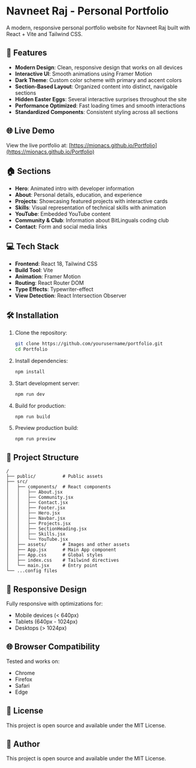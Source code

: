 # Navneet Raj - Personal Portfolio

A modern, responsive personal portfolio website for Navneet Raj built with React + Vite and Tailwind CSS.

## 🚀 Features

- **Modern Design**: Clean, responsive design that works on all devices
- **Interactive UI**: Smooth animations using Framer Motion
- **Dark Theme**: Custom color scheme with primary and accent colors
- **Section-Based Layout**: Organized content into distinct, navigable sections
- **Hidden Easter Eggs**: Several interactive surprises throughout the site
- **Performance Optimized**: Fast loading times and smooth interactions
- **Standardized Components**: Consistent styling across all sections


## 🌐 Live Demo

View the live portfolio at: [https://mionacs.github.io/Portfolio](https://mionacs.github.io/Portfolio)

## 🏠 Sections

- **Hero**: Animated intro with developer information
- **About**: Personal details, education, and experience
- **Projects**: Showcasing featured projects with interactive cards
- **Skills**: Visual representation of technical skills with animation
- **YouTube**: Embedded YouTube content
- **Community & Club**: Information about BitLinguals coding club
- **Contact**: Form and social media links

## 💻 Tech Stack

- **Frontend**: React 18, Tailwind CSS
- **Build Tool**: Vite
- **Animation**: Framer Motion
- **Routing**: React Router DOM
- **Type Effects**: Typewriter-effect
- **View Detection**: React Intersection Observer

## 🛠️ Installation

1. Clone the repository:
   ```bash
   git clone https://github.com/yourusername/portfolio.git
   cd Portfolio
   ```

2. Install dependencies:
   ```bash
   npm install
   ```

3. Start development server:
   ```bash
   npm run dev
   ```

4. Build for production:
   ```bash
   npm run build
   ```
5. Preview production build:
   ```
   npm run preview
   ```


## 📁 Project Structure

```
/
├── public/          # Public assets
├── src/
│   ├── components/  # React components
│   │   ├── About.jsx
│   │   ├── Community.jsx
│   │   ├── Contact.jsx
│   │   ├── Footer.jsx
│   │   ├── Hero.jsx
│   │   ├── Navbar.jsx
│   │   ├── Projects.jsx
│   │   ├── SectionHeading.jsx
│   │   ├── Skills.jsx
│   │   └── YouTube.jsx
│   ├── assets/      # Images and other assets
│   ├── App.jsx      # Main App component
│   ├── App.css      # Global styles
│   ├── index.css    # Tailwind directives
│   └── main.jsx     # Entry point
└── ...config files
```

## 📱 Responsive Design

Fully responsive with optimizations for:
- Mobile devices (< 640px)
- Tablets (640px - 1024px)
- Desktops (> 1024px)

## 🌐 Browser Compatibility

Tested and works on:
- Chrome
- Firefox
- Safari
- Edge

## 📝 License

This project is open source and available under the MIT License.

## 👤 Author

This project is open source and available under the MIT License.
